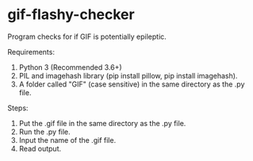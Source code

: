 # gif-flashy-checker

Program checks for if GIF is potentially epileptic.

Requirements:
1) Python 3 (Recommended 3.6+)
2) PIL and imagehash library (pip install pillow, pip install imagehash).
3) A folder called "GIF" (case sensitive) in the same directory as the .py file.


Steps:
1) Put the .gif file in the same directory as the .py file.
2) Run the .py file.
3) Input the name of the .gif file.
4) Read output.
